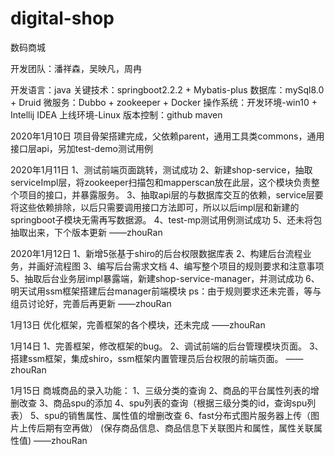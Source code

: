 # digital-shop
数码商城

开发团队：潘祥森，吴映凡，周冉

开发语言：java
关键技术：springboot2.2.2 + Mybatis-plus 
数据库：mySql8.0 + Druid
微服务：Dubbo + zookeeper + Docker
操作系统：开发环境-win10 + Intellij IDEA   上线环境-Linux
版本控制：github  maven    

2020年1月10日
项目骨架搭建完成，父依赖parent，通用工具类commons，通用接口层api，另加test-demo测试用例


2020年1月11日
1、测试前端页面跳转，测试成功
2、新建shop-service，抽取serviceImpl层，将zookeeper扫描包和mapperscan放在此层，这个模块负责整个项目的接口，并暴露服务。
3、抽取api层的与数据库交互的依赖，service层要将这些依赖排除，以后只需要调用接口方法即可，所以以后impl层和新建的springboot子模块无需再写数据源。
4、test-mp测试用例测试成功
5、还未将包抽取出来，下个版本更新
——zhouRan


2020年1月12日
1、新增5张基于shiro的后台权限数据库表
2、构建后台流程业务，并画好流程图
3、编写后台需求文档
4、编写整个项目的规则要求和注意事项
5、抽取后台业务层impl暴露端，新建shop-service-manager，并测试成功
6、明天试用ssm框架搭建后台manager前端模块
ps：由于规则要求还未完善，等与组员讨论好，完善后再更新
——zhouRan


1月13日
优化框架，完善框架的各个模块，还未完成
——zhouRan


1月14日
1、完善框架，修改框架的bug。
2、调试前端的后台管理模块页面。
3、搭建ssm框架，集成shiro，ssm框架内置管理员后台权限的前端页面。
——zhouRan


1月15日
商城商品的录入功能：
1、三级分类的查询
2、商品的平台属性列表的增删改查
3、商品spu的添加
4、spu列表的查询（根据三级分类的id，查询spu列表）
5、spu的销售属性、属性值的增删改查
6、fast分布式图片服务器上传（图片上传后期有空再做）
(保存商品信息、商品信息下关联图片和属性，属性关联属性值)
——zhouRan







